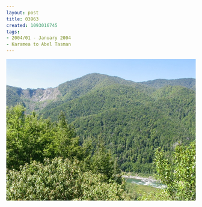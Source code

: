 ```yaml
---
layout: post
title: 03963
created: 1093016745
tags:
- 2004/01 - January 2004
- Karamea to Abel Tasman
---
```


<img src="/image/images/03963-1376.jpg"/>

